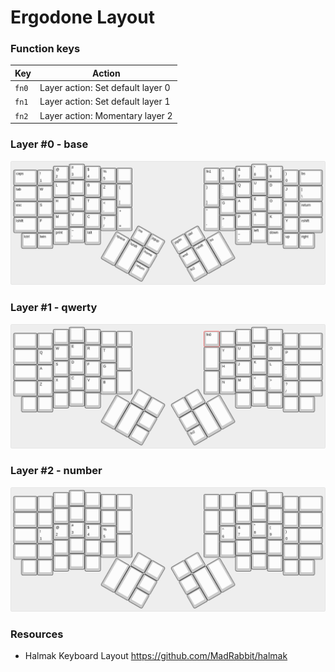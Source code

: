 # Ergodone Layout

### Function keys

| Key   | Action                            |
| ----- | --------------------------------- |
| `fn0` | Layer action: Set default layer 0 |
| `fn1` | Layer action: Set default layer 1 |
| `fn2` | Layer action: Momentary layer 2   |

### Layer #0 - base

![base layer](./layer0-base.png)

### Layer #1 - qwerty

![qwerty layer](./layer1-qwerty.png)

### Layer #2 - number

![number layer](./layer2-number.png)

### Resources

- Halmak Keyboard Layout https://github.com/MadRabbit/halmak
